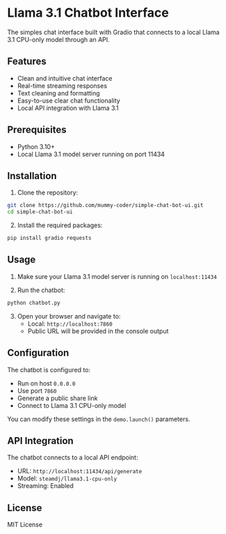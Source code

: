 # Llama 3.1 Chatbot Interface

The simples chat interface built with Gradio that connects to a local Llama 3.1 CPU-only model through an API.

## Features

- Clean and intuitive chat interface
- Real-time streaming responses
- Text cleaning and formatting
- Easy-to-use clear chat functionality
- Local API integration with Llama 3.1

## Prerequisites

- Python 3.10+
- Local Llama 3.1 model server running on port 11434

## Installation

1. Clone the repository:


```bash
git clone https://github.com/mummy-coder/simple-chat-bot-ui.git
cd simple-chat-bot-ui
```

2. Install the required packages:

```python
pip install gradio requests
```

## Usage

1. Make sure your Llama 3.1 model server is running on `localhost:11434`

2. Run the chatbot:

```python
python chatbot.py
```

3. Open your browser and navigate to:
   - Local: `http://localhost:7860`
   - Public URL will be provided in the console output

## Configuration

The chatbot is configured to:
- Run on host `0.0.0.0`
- Use port `7860`
- Generate a public share link
- Connect to Llama 3.1 CPU-only model

You can modify these settings in the `demo.launch()` parameters.

## API Integration

The chatbot connects to a local API endpoint:
- URL: `http://localhost:11434/api/generate`
- Model: `steamdj/llama3.1-cpu-only`
- Streaming: Enabled

## License

MIT License
